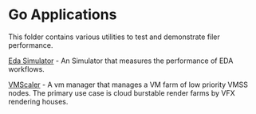 # Go Applications

This folder contains various utilities to test and demonstrate filer performance.

[Eda Simulator](cmd/edasim/README.md) - An Simulator that measures the performance of EDA workflows.

[VMScaler](cmd/vmscaler/README.md) - A vm manager that manages a VM farm of low priority VMSS nodes.  The primary use case is cloud burstable render farms by VFX rendering houses.